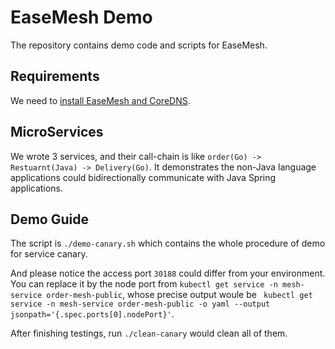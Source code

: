 # EaseMesh Demo

The repository contains demo code and scripts for EaseMesh.

## Requirements

We need to [install EaseMesh and CoreDNS](https://github.com/megaease/easemesh/blob/main/docs/install.md).

## MicroServices

We wrote 3 services, and their call-chain is like `order(Go) -> Restuarnt(Java) -> Delivery(Go)`. It demonstrates the non-Java language applications could bidirectionally communicate with Java Spring applications.

## Demo Guide

The script is `./demo-canary.sh` which contains the whole procedure of demo for service canary.

And please notice the access port `30188` could differ from your environment. You can replace it by the node port from `kubectl get service -n mesh-service order-mesh-public`, whose precise output woule be ` kubectl get service -n mesh-service order-mesh-public -o yaml --output jsonpath='{.spec.ports[0].nodePort}'`.

After finishing testings, run `./clean-canary` would clean all of them.

